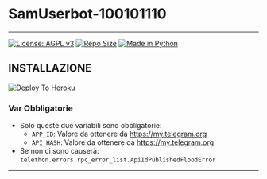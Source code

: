 # SamUserbot-100101110


***

[![License: AGPL v3](https://img.shields.io/badge/License-AGPL%20v3-green.svg)](https://www.gnu.org/licenses/agpl-3.0)
[![Repo Size](https://img.shields.io/github/repo-size/100101110/userbot-100101110)](https://github.com/100101110/userbot-100101110 "userbot-10010101110")
[![Made in Python](https://img.shields.io/badge/Made%20in-python-red.svg)](https://www.python.org/)

## INSTALLAZIONE

[![Deploy To Heroku](https://www.herokucdn.com/deploy/button.svg)](https://heroku.com/deploy)

### Var Obbligatorie

- Solo queste due variabili sono obbligatorie:
  - `APP_ID`: Valore da ottenere da <https://my.telegram.org>
  - `API_HASH`: Valore da ottenere da <https://my.telegram.org>
- Se non ci sono causerà: `telethon.errors.rpc_error_list.ApiIdPublishedFloodError`

***


